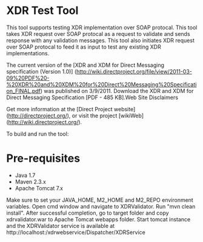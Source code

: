 XDR Test Tool
=============
This tool supports testing XDR implementation over SOAP protocal. This tool takes XDR request over SOAP protocal as a request to validate and sends response with any validation messages. This tool also initiates XDR request over SOAP protocal to feed it as input to test any existing XDR implementations.

The current version of the [XDR and XDM for Direct Messaging specification (Version 1.0)] (http://wiki.directproject.org/file/view/2011-03-09%20PDF%20-%20XDR%20and%20XDM%20for%20Direct%20Messaging%20Specification_FINAL.pdf) was published on 3/9/2011. Download the XDR and XDM for Direct Messaging Specification [PDF - 485 KB].Web Site Disclaimers

Get more information at the [Direct Project website] (http://directproject.org/), or visit the project [wikiWeb] (http://wiki.directproject.org/).

To build and run the tool:
# Pre-requisites
* Java 1.7
* Maven 2.3.x
* Apache Tomcat 7.x

Make sure to set your JAVA_HOME, M2_HOME and M2_REPO environment variables. Open cmd window and navigate to XDRValidator. Run "mvn clean install". After successful completion, go to target folder and copy xdrvalidator.war to Apache Tomcat webapps folder. Start tomcat instance and the XDRValidator service is available at http://localhost:<port>/xdrwebservice/Dispatcher/XDRService
